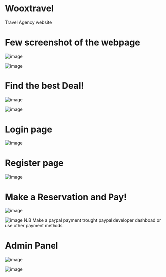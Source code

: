 # Wooxtravel
 Travel Agency website

 # Few screenshot of the webpage
![image](https://github.com/alessiogarifo92/wooxtravel/assets/71635987/2f51771e-6092-4962-8d44-5bd95c406a25)

![image](https://github.com/alessiogarifo92/wooxtravel/assets/71635987/869be120-98b8-46c8-aab4-1f2eddb3f340)

# Find the best Deal!
![image](https://github.com/alessiogarifo92/wooxtravel/assets/71635987/9789cfb6-679a-4a53-8d4a-4424daf92131)

![image](https://github.com/alessiogarifo92/wooxtravel/assets/71635987/51e8f266-3d57-45c8-a4bd-a7f8d9db67ef)

# Login page
![image](https://github.com/alessiogarifo92/wooxtravel/assets/71635987/e9b39036-9162-4f83-9041-9d3e453e3e7a)

# Register page
![image](https://github.com/alessiogarifo92/wooxtravel/assets/71635987/9e44c458-6a42-4683-8e1b-a5e35207d769)

# Make a Reservation and Pay!
![image](https://github.com/alessiogarifo92/wooxtravel/assets/71635987/f924d3e7-01b0-4217-b0a9-96fcbe83106d)

![image](https://github.com/alessiogarifo92/wooxtravel/assets/71635987/c0279fea-816c-40a7-bfe1-e6cbc25ffd67)
N.B Make a paypal payment trought paypal developer dashboad or use other payment methods


# Admin Panel
![image](https://github.com/alessiogarifo92/wooxtravel/assets/71635987/43ead32b-c0f1-4186-9aee-7332db9fb2a3)

![image](https://github.com/alessiogarifo92/wooxtravel/assets/71635987/10d573fe-34d8-45d3-a50e-87c715fb5895)








